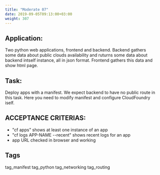 ```yaml
---
title: "Moderate 07"
date: 2019-09-05T09:13:00+03:00
weight: 307
---
```


## Application:
Two python web applications, frontend and backend. Backend gathers some data
about public clouds availability and ruturns some data about backend intself 
instance, all in json format. Frontend gathers this data and show html page. 

## Task:
Deploy apps with a manifest. We expect backend to have no public route 
in this task. Here you need to modify manifest and configure CloudFoundry iself.

## ACCEPTANCE CRITERIAS:
- "cf apps" shows at least one instance of an app
- "cf logs APP-NAME --recent" shows recent logs for an app
- app URL checked in browser and working

## Tags
tag_manifest tag_python tag_networking tag_routing


